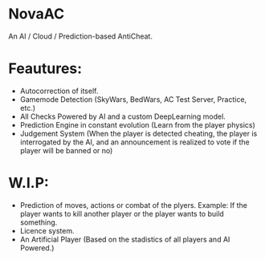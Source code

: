 # NovaAC
An AI / Cloud / Prediction-based AntiCheat.

# Feautures:
- Autocorrection of itself.
- Gamemode Detection (SkyWars, BedWars, AC Test Server, Practice, etc.)
- All Checks Powered by AI and a custom DeepLearning model.
- Prediction Engine in constant evolution (Learn from the player physics)
- Judgement System (When the player is detected cheating, the player is interrogated by the AI, and an announcement is realized to vote if the player will be banned or no)

# W.I.P:
- Prediction of moves, actions or combat of the plyers. Example: If the player wants to kill another player or the player wants to build something.
- Licence system.
- An Artificial Player (Based on the stadistics of all players and AI Powered.)

